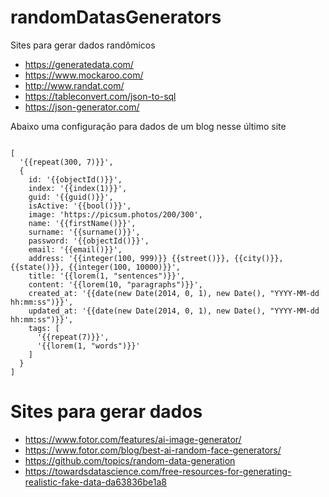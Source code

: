 # randomDatasGenerators
Sites para gerar dados randômicos

- https://generatedata.com/
- https://www.mockaroo.com/
- http://www.randat.com/
- https://tableconvert.com/json-to-sql
- https://json-generator.com/

Abaixo uma configuração para dados de um blog nesse último site
<pre><code>
[
  '{{repeat(300, 7)}}',
  {
    id: '{{objectId()}}',
    index: '{{index(1)}}',
    guid: '{{guid()}}',
    isActive: '{{bool()}}',    
    image: 'https://picsum.photos/200/300',
    name: '{{firstName()}}',
    surname: '{{surname()}}',
    password: '{{objectId()}}',  
    email: '{{email()}}',    
    address: '{{integer(100, 999)}} {{street()}}, {{city()}}, {{state()}}, {{integer(100, 10000)}}',
    title: '{{lorem(1, "sentences")}}',
    content: '{{lorem(10, "paragraphs")}}',
    created_at: '{{date(new Date(2014, 0, 1), new Date(), "YYYY-MM-dd hh:mm:ss")}}',
    updated_at: '{{date(new Date(2014, 0, 1), new Date(), "YYYY-MM-dd hh:mm:ss")}}',    
    tags: [
      '{{repeat(7)}}',
      '{{lorem(1, "words")}}'
    ]
  }
]
</code></pre>

# Sites para gerar dados
- https://www.fotor.com/features/ai-image-generator/
- https://www.fotor.com/blog/best-ai-random-face-generators/
- https://github.com/topics/random-data-generation
- https://towardsdatascience.com/free-resources-for-generating-realistic-fake-data-da63836be1a8